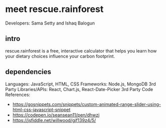 # meet rescue.rainforest
Developers: Sama Setty and Ishaq Balogun 

## intro
rescue.rainforest is a free, interactive calculator that helps you learn how your dietary choices influence your carbon footprint.

## dependencies
Languages: JavaScript, HTML, CSS
Frameworks: Node.js, MongoDB
3rd Party Libraries/APIs: React, Chart.js, React-Date-Picker
3rd Party Code References: 
- https://gosnippets.com/snippets/custom-animated-range-slider-using-html-css-javascript-snippet
- https://codepen.io/seansean11/pen/dhwzj
- https://jsfiddle.net/willwood/gjf139z4/5/



